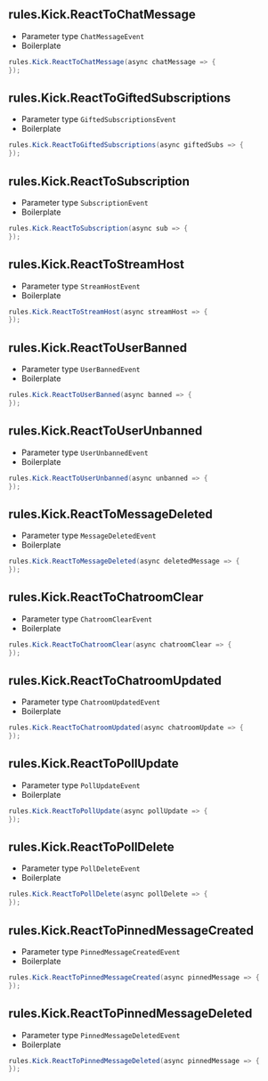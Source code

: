 ## rules.Kick.ReactToChatMessage

- Parameter type `ChatMessageEvent`
- Boilerplate
```csharp
rules.Kick.ReactToChatMessage(async chatMessage => {
});
```

## rules.Kick.ReactToGiftedSubscriptions

- Parameter type `GiftedSubscriptionsEvent`
- Boilerplate
```csharp
rules.Kick.ReactToGiftedSubscriptions(async giftedSubs => {
});
```

## rules.Kick.ReactToSubscription

- Parameter type `SubscriptionEvent`
- Boilerplate
```csharp
rules.Kick.ReactToSubscription(async sub => {
});
```

## rules.Kick.ReactToStreamHost

- Parameter type `StreamHostEvent`
- Boilerplate
```csharp
rules.Kick.ReactToStreamHost(async streamHost => {
});
```

## rules.Kick.ReactToUserBanned

- Parameter type `UserBannedEvent`
- Boilerplate
```csharp
rules.Kick.ReactToUserBanned(async banned => {
});
```

## rules.Kick.ReactToUserUnbanned

- Parameter type `UserUnbannedEvent`
- Boilerplate
```csharp
rules.Kick.ReactToUserUnbanned(async unbanned => {
});
```

## rules.Kick.ReactToMessageDeleted

- Parameter type `MessageDeletedEvent`
- Boilerplate
```csharp
rules.Kick.ReactToMessageDeleted(async deletedMessage => {
});
```

## rules.Kick.ReactToChatroomClear

- Parameter type `ChatroomClearEvent`
- Boilerplate
```csharp
rules.Kick.ReactToChatroomClear(async chatroomClear => {
});
```

## rules.Kick.ReactToChatroomUpdated

- Parameter type `ChatroomUpdatedEvent`
- Boilerplate
```csharp
rules.Kick.ReactToChatroomUpdated(async chatroomUpdate => {
});
```

## rules.Kick.ReactToPollUpdate

- Parameter type `PollUpdateEvent`
- Boilerplate
```csharp
rules.Kick.ReactToPollUpdate(async pollUpdate => {
});
```

## rules.Kick.ReactToPollDelete

- Parameter type `PollDeleteEvent`
- Boilerplate
```csharp
rules.Kick.ReactToPollDelete(async pollDelete => {
});
```

## rules.Kick.ReactToPinnedMessageCreated

- Parameter type `PinnedMessageCreatedEvent`
- Boilerplate
```csharp
rules.Kick.ReactToPinnedMessageCreated(async pinnedMessage => {
});
```

## rules.Kick.ReactToPinnedMessageDeleted

- Parameter type `PinnedMessageDeletedEvent`
- Boilerplate
```csharp
rules.Kick.ReactToPinnedMessageDeleted(async pinnedMessage => {
});
```
